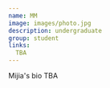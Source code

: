 ```yaml
---
name: MM
image: images/photo.jpg
description: undergraduate
group: student
links:
  TBA
---
```


Mijia's bio TBA
